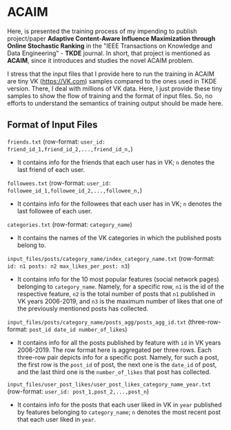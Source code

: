 # ACAIM

Here, is presented the training process of my impending to publish project/paper **Adaptive Content-Aware Influence Maximization through Online Stochastic Ranking** in the "IEEE Transactions on Knowledge and Data Engineering" - **TKDE** journal. In short, that project is mentioned as **ACAIM**, since it introduces and studies the novel ACAIM problem.

I stress that the input files that I provide here to run the training in ACAIM are tiny VK (https://VK.com) samples compared to the ones used in TKDE version. There, I deal with millions of VK data. Here, I just provide these tiny samples to show the flow of training and the format of input files. So, no efforts to understand the semantics of training output should be made here.

## Format of Input Files

`friends.txt` (row-format: `user_id: friend_id_1,friend_id_2,...,friend_id_n,`)
* It contains info for the friends that each user has in VK; `n` denotes the last friend of each user.

`followees.txt` (row-format: `user_id: followee_id_1,followee_id_2,...,followee_n,`)
* It contains info for the followees that each user has in VK; `n` denotes the last followee of each user.

`categories.txt` (row-format: `category_name`)
* It contains the names of the VK categories in which the published posts belong to.

`input_files/posts/category_name/index_category_name.txt` (row-format: `id: n1 posts: n2 max_likes_per_post: n3`)
* It contains info for the 10 most popular features (social network pages) belonging to `category_name`. Namely, for a specific row, `n1` is the id of the respective feature, `n2` is the total number of posts that `n1` published in VK years 2006-2019, and `n3` is the maximum number of likes that one of the previously mentioned posts has collected.

`input_files/posts/category_name/posts_agg/posts_agg_id.txt` (three-row-format: `post_id date_id number_of_likes`)
* It contains info for all the posts published by feature with `id` in VK years 2006-2019. The row format here is aggregated per three rows. Each three-row pair depicts info for a specific post. Namely, for such a post, the first row is the `post_id` of post, the next one is the `date_id` of post, and the last third one is the `number_of_likes` that post has collected.

`input_files/user_post_likes/user_post_likes_category_name_year.txt` (row-format: `user_id: post_1,post_2,...,post_n`)
* It contains info for the posts that each user liked in VK in `year` published by features belonging to `category_name`; `n` denotes the most recent post that each user liked in `year`.
